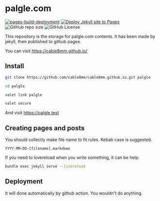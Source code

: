 # palgle.com

[![pages-build-deployment](https://github.com/cable8mm/cable8mm.github.io/actions/workflows/pages/pages-build-deployment/badge.svg)](https://github.com/cable8mm/cable8mm.github.io/actions/workflows/pages/pages-build-deployment)
[![Deploy Jekyll site to Pages](https://github.com/cable8mm/cable8mm.github.io/actions/workflows/jekyll.yml/badge.svg)](https://github.com/cable8mm/cable8mm.github.io/actions/workflows/jekyll.yml)
![GitHub repo size](https://img.shields.io/github/repo-size/cable8mm/cable8mm.github.io)
![GitHub License](https://img.shields.io/github/license/cable8mm/cable8mm.github.io)

This repository is the storage for palgle.com contents. It has been made by jekyll, then published to github pages.

You can visit https://cable8mm.github.io/

## Install

```sh
git clone https://github.com/cable8mm/cable8mm.github.io.git palgle

cd palgle

valet link palgle

valet secure
```

And visit https://palgle.test

## Creating pages and posts

You should collectly make file name to fit rules. Kebab case is suggested.

    YYYY-MM-DD-[filename].markdown

If you need to lovereload when you write something, it can be help.

```sh
bundle exec jekyll serve --livereload
```

## Deployment

It will done automatically by github action. You wouldn't do anything.
